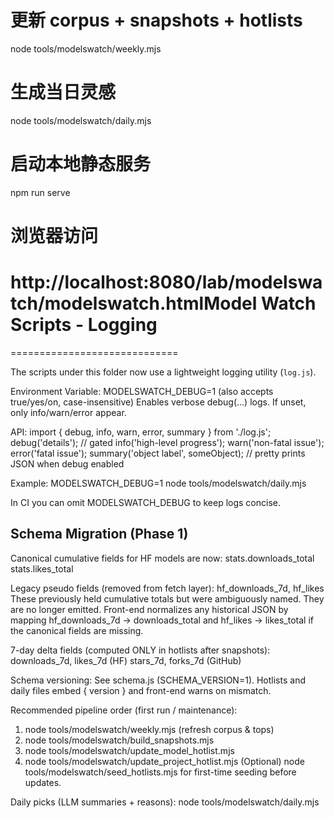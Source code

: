 # 更新 corpus + snapshots + hotlists
node tools/modelswatch/weekly.mjs
# 生成当日灵感
node tools/modelswatch/daily.mjs
# 启动本地静态服务
npm run serve
# 浏览器访问
# http://localhost:8080/lab/modelswatch/modelswatch.htmlModel Watch Scripts - Logging
=============================

The scripts under this folder now use a lightweight logging utility (`log.js`).

Environment Variable:
  MODELSWATCH_DEBUG=1 (also accepts true/yes/on, case-insensitive)
    Enables verbose debug(...) logs. If unset, only info/warn/error appear.

API:
  import { debug, info, warn, error, summary } from './log.js';
  debug('details'); // gated
  info('high-level progress');
  warn('non-fatal issue');
  error('fatal issue');
  summary('object label', someObject); // pretty prints JSON when debug enabled

Example:
  MODELSWATCH_DEBUG=1 node tools/modelswatch/daily.mjs

In CI you can omit MODELSWATCH_DEBUG to keep logs concise.

Schema Migration (Phase 1)
--------------------------
Canonical cumulative fields for HF models are now:
  stats.downloads_total
  stats.likes_total

Legacy pseudo fields (removed from fetch layer):
  hf_downloads_7d, hf_likes
These previously held cumulative totals but were ambiguously named. They are no longer emitted. Front-end normalizes any historical JSON by mapping hf_downloads_7d -> downloads_total and hf_likes -> likes_total if the canonical fields are missing.

7-day delta fields (computed ONLY in hotlists after snapshots):
  downloads_7d, likes_7d (HF)
  stars_7d, forks_7d (GitHub)

Schema versioning:
  See schema.js (SCHEMA_VERSION=1). Hotlists and daily files embed { version } and front-end warns on mismatch.

Recommended pipeline order (first run / maintenance):
  1. node tools/modelswatch/weekly.mjs  (refresh corpus & tops)
  2. node tools/modelswatch/build_snapshots.mjs
  3. node tools/modelswatch/update_model_hotlist.mjs
  4. node tools/modelswatch/update_project_hotlist.mjs
  (Optional) node tools/modelswatch/seed_hotlists.mjs for first-time seeding before updates.

Daily picks (LLM summaries + reasons):
  node tools/modelswatch/daily.mjs

